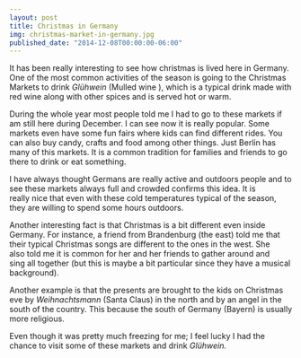 ```yaml
---
layout: post
title: Christmas in Germany
img: christmas-market-in-germany.jpg
published_date: "2014-12-08T00:00:00-06:00"
---
```


It has been really interesting to see how christmas is lived here in Germany. One of the most common activities of the season is going to the Christmas Markets to drink <em>Glühwein</em> (Mulled wine ), which is a typical drink made with red wine along with other spices and is served hot or warm.

During the whole year most people told me I had to go to these markets if am still here during December. I can see now it is really popular. Some markets even have some fun fairs where kids can find different rides. You can also buy candy, crafts and food among other things. Just Berlin has many of this markets. It is a common tradition for families and friends to go there to drink or eat something.

I have always thought Germans are really active and outdoors people and to see these markets always full and crowded confirms this idea. It is really nice that even with these cold temperatures typical of the season, they are willing to spend some hours outdoors.

Another interesting fact is that Christmas is a bit different even inside Germany. For instance, a friend from Brandenburg (the east) told me that their typical Christmas songs are different to the ones in the west. She also told me it is common for her and her friends to gather around and sing all together (but this is maybe a bit particular since they have a musical background).

Another example is that the presents are brought to the kids on Christmas eve by <em>Weihnachtsmann</em> (Santa Claus) in the north and by an angel in the south of the country. This because the south of Germany (Bayern) is usually more religious.

Even though it was pretty much freezing for me; I feel lucky I had the chance to visit some of these markets and drink <em>Glühwein.</em>
